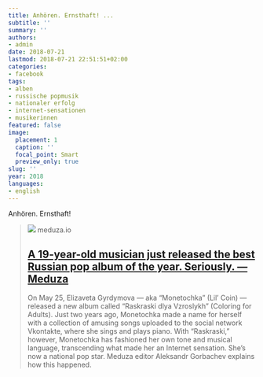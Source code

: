 ```yaml
---
title: Anhören. Ernsthaft! ...
subtitle: ''
summary: ''
authors:
- admin
date: 2018-07-21
lastmod: 2018-07-21 22:51:51+02:00
categories:
- facebook
tags:
- alben
- russische popmusik
- nationaler erfolg
- internet-sensationen
- musikerinnen
featured: false
image:
  placement: 1
  caption: ''
  focal_point: Smart
  preview_only: true
slug: ''
year: 2018
languages:
- english
---
```


Anhören. Ernsthaft!
> [![](https://meduza.io/imgly/share/1531929508/en/feature/2018/05/31/a-19-year-old-musician-just-released-the-best-russian-pop-album-of-the-year-seriously)](https://meduza.io/en/feature/2018/05/31/a-19-year-old-musician-just-released-the-best-russian-pop-album-of-the-year-seriously)
> meduza.io
> ## [A 19-year-old musician just released the best Russian pop album of the year. Seriously. — Meduza](https://meduza.io/en/feature/2018/05/31/a-19-year-old-musician-just-released-the-best-russian-pop-album-of-the-year-seriously)
>
>On May 25, Elizaveta Gyrdymova — aka “Monetochka” (Lil’ Coin) — released a new album called “Raskraski dlya Vzroslykh” (Coloring for Adults). Just two years ago, Monetochka made a name for herself with a collection of amusing songs uploaded to the social network Vkontakte, where she sings and plays piano. With “Raskraski,” however, Monetochka has fashioned her own tone and musical language, transcending what made her an Internet sensation. She’s now a national pop star. Meduza editor Aleksandr Gorbachev explains how this happened.
